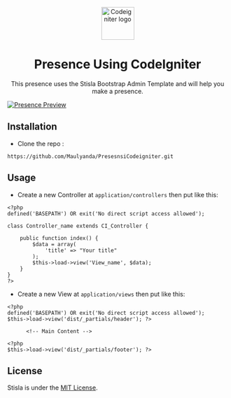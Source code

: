 <p align="center">
  <a href="https://getstisla.com">
    <img src="https://www.posciety.com/file/CodeIgniter-1024x576.png" alt="Codeigniter logo" width="75" height="75">
  </a>
</p>

<h1 align="center">Presence Using CodeIgniter</h1>

<p align="center">
  This presence uses the Stisla Bootstrap Admin Template and will help you make a presence.
</p>

[![Presence Preview](https://i.ibb.co/tPxzNmd/Presence.png)](https://presensi.ipdn.ac.id)

## Installation
- Clone the repo :
```
https://github.com/Maulyanda/PresesnsiCodeigniter.git
```

## Usage
- Create a new Controller at `application/controllers` then put like this:
```
<?php
defined('BASEPATH') OR exit('No direct script access allowed');

class Controller_name extends CI_Controller {

	public function index() {
		$data = array(
			'title' => "Your title"
		);
		$this->load->view('View_name', $data);
	}
}
?>
```
- Create a new View at `application/views` then put like this:
```
<?php
defined('BASEPATH') OR exit('No direct script access allowed');
$this->load->view('dist/_partials/header'); ?>

      <!-- Main Content -->

<?php
$this->load->view('dist/_partials/footer'); ?>
```

## License

Stisla is under the [MIT License](LICENSE).
